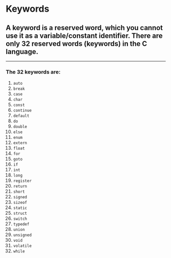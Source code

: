 # Keywords

## A keyword is a **reserved word**, which you cannot use it as a variable/constant identifier. There are only 32 reserved words (keywords) in the C language.

---

### The 32 keywords are:

1. `auto`
2. `break`
3. `case`
4. `char`
5. `const`
6. `continue`
7. `default`
8. `do`
9. `double`
10. `else`
11. `enum`
12. `extern`
13. `float`
14. `for`
15. `goto`
16. `if`
17. `int`
18. `long`
19. `register`
20. `return`
21. `short`
22. `signed`
23. `sizeof`
24. `static`
25. `struct`
26. `switch`
27. `typedef`
28. `union`
29. `unsigned`
30. `void`
31. `volatile`
32. `while`
